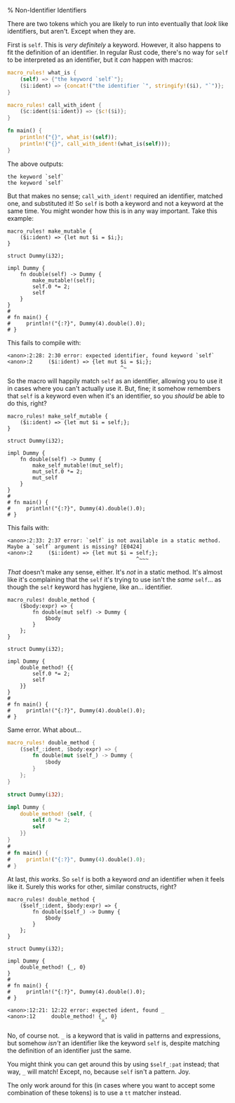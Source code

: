 % Non-Identifier Identifiers

There are two tokens which you are likely to run into eventually that *look* like identifiers, but aren't.  Except when they are.

First is `self`.  This is *very definitely* a keyword.  However, it also happens to fit the definition of an identifier.  In regular Rust code, there's no way for `self` to be interpreted as an identifier, but it *can* happen with macros:

```rust
macro_rules! what_is {
    (self) => {"the keyword `self`"};
    ($i:ident) => {concat!("the identifier `", stringify!($i), "`")};
}

macro_rules! call_with_ident {
    ($c:ident($i:ident)) => {$c!($i)};
}

fn main() {
    println!("{}", what_is!(self));
    println!("{}", call_with_ident!(what_is(self)));
}
```

The above outputs:

```text
the keyword `self`
the keyword `self`
```

But that makes no sense; `call_with_ident!` required an identifier, matched one, and substituted it!  So `self` is both a keyword and not a keyword at the same time.  You might wonder how this is in any way important.  Take this example:

```ignore
macro_rules! make_mutable {
    ($i:ident) => {let mut $i = $i;};
}

struct Dummy(i32);

impl Dummy {
    fn double(self) -> Dummy {
        make_mutable!(self);
        self.0 *= 2;
        self
    }
}
# 
# fn main() {
#     println!("{:?}", Dummy(4).double().0);
# }
```

This fails to compile with:

```text
<anon>:2:28: 2:30 error: expected identifier, found keyword `self`
<anon>:2     ($i:ident) => {let mut $i = $i;};
                                    ^~
```

So the macro will happily match `self` as an identifier, allowing you to use it in cases where you can't actually use it.  But, fine; it somehow remembers that `self` is a keyword even when it's an identifier, so you *should* be able to do this, right?

```ignore
macro_rules! make_self_mutable {
    ($i:ident) => {let mut $i = self;};
}

struct Dummy(i32);

impl Dummy {
    fn double(self) -> Dummy {
        make_self_mutable!(mut_self);
        mut_self.0 *= 2;
        mut_self
    }
}
# 
# fn main() {
#     println!("{:?}", Dummy(4).double().0);
# }
```

This fails with:

```text
<anon>:2:33: 2:37 error: `self` is not available in a static method. Maybe a `self` argument is missing? [E0424]
<anon>:2     ($i:ident) => {let mut $i = self;};
                                         ^~~~
```

*That* doesn't make any sense, either.  It's *not* in a static method.  It's almost like it's complaining that the `self` it's trying to use isn't the *same* `self`... as though the `self` keyword has hygiene, like an... identifier.

```ignore
macro_rules! double_method {
    ($body:expr) => {
        fn double(mut self) -> Dummy {
            $body
        }
    };
}

struct Dummy(i32);

impl Dummy {
    double_method! {{
        self.0 *= 2;
        self
    }}
}
# 
# fn main() {
#     println!("{:?}", Dummy(4).double().0);
# }
```

Same error.  What about...

```rust
macro_rules! double_method {
    ($self_:ident, $body:expr) => {
        fn double(mut $self_) -> Dummy {
            $body
        }
    };
}

struct Dummy(i32);

impl Dummy {
    double_method! {self, {
        self.0 *= 2;
        self
    }}
}
# 
# fn main() {
#     println!("{:?}", Dummy(4).double().0);
# }
```

At last, *this works*.  So `self` is both a keyword *and* an identifier when it feels like it.  Surely this works for other, similar constructs, right?

```ignore
macro_rules! double_method {
    ($self_:ident, $body:expr) => {
        fn double($self_) -> Dummy {
            $body
        }
    };
}

struct Dummy(i32);

impl Dummy {
    double_method! {_, 0}
}
# 
# fn main() {
#     println!("{:?}", Dummy(4).double().0);
# }
```

```text
<anon>:12:21: 12:22 error: expected ident, found _
<anon>:12     double_method! {_, 0}
                              ^
```

No, of course not.  `_` is a keyword that is valid in patterns and expressions, but somehow *isn't* an identifier like the keyword `self` is, despite matching the definition of an identifier just the same.

You might think you can get around this by using `$self_:pat` instead; that way, `_` will match!  Except, no, because `self` isn't a pattern.  Joy.

The only work around for this (in cases where you want to accept some combination of these tokens) is to use a `tt` matcher instead.
